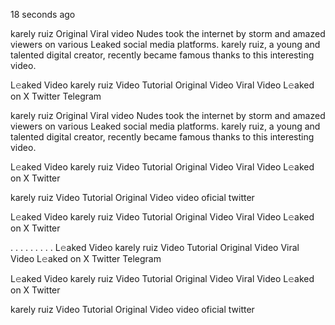 18 seconds ago

karely ruiz Original Viral video Nudes took the internet by storm and amazed viewers on various Leaked social media platforms. karely ruiz, a young and talented digital creator, recently became famous thanks to this interesting video.

L𝚎aked Video karely ruiz Video Tutorial Original Video Viral Video L𝚎aked on X Twitter Telegram

karely ruiz Original Viral video Nudes took the internet by storm and amazed viewers on various Leaked social media platforms. karely ruiz, a young and talented digital creator, recently became famous thanks to this interesting video.

L𝚎aked Video karely ruiz Video Tutorial Original Video Viral Video L𝚎aked on X Twitter

karely ruiz Video Tutorial Original Video video oficial twitter

L𝚎aked Video karely ruiz Video Tutorial Original Video Viral Video L𝚎aked on X Twitter

. . . . . . . . . L𝚎aked Video karely ruiz Video Tutorial Original Video Viral Video L𝚎aked on X Twitter Telegram

L𝚎aked Video karely ruiz Video Tutorial Original Video Viral Video L𝚎aked on X Twitter

karely ruiz Video Tutorial Original Video video oficial twitter
